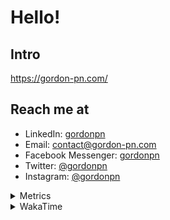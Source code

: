 # Hello!

## Intro

<https://gordon-pn.com/>

## Reach me at

- LinkedIn: [gordonpn](https://www.linkedin.com/in/gordonpn/)
- Email: [contact@gordon-pn.com](mailto:contact@gordon-pn.com)
- Facebook Messenger: [gordonpn](https://www.messenger.com/t/Gordonpn)
- Twitter: [@gordonpn](https://twitter.com/Gordonpn)
- Instagram: [@gordonpn](https://www.instagram.com/gordonpn/)

<details>
  <summary>Metrics</summary>

  <img align="center" src="https://github.com/gordonpn/gordonpn/blob/master/github-metrics.svg" alt="GitHub Metrics">

</details>

<details>
  <summary>WakaTime</summary>

  <!--START_SECTION:waka-->
📊 **This Week I Spent My Time On** 

```text
💬 Programming Languages: 
Other                    8 hrs 47 mins       █████████████████████░░░░   82.15 % 
TypeScript               1 hr 7 mins         ███░░░░░░░░░░░░░░░░░░░░░░   10.54 % 
Java                     23 mins             █░░░░░░░░░░░░░░░░░░░░░░░░   03.64 % 
Python                   13 mins             █░░░░░░░░░░░░░░░░░░░░░░░░   02.15 % 
GitIgnore file           4 mins              ░░░░░░░░░░░░░░░░░░░░░░░░░   00.75 % 

🔥 Editors: 
Chrome                   3 hrs 10 mins       ███████░░░░░░░░░░░░░░░░░░   29.73 % 
Firefox                  2 hrs 3 mins        █████░░░░░░░░░░░░░░░░░░░░   19.20 % 
IntelliJ IDEA            1 hr 54 mins        ████░░░░░░░░░░░░░░░░░░░░░   17.85 % 
Slack                    1 hr 15 mins        ███░░░░░░░░░░░░░░░░░░░░░░   11.70 % 
Messages                 56 mins             ██░░░░░░░░░░░░░░░░░░░░░░░   08.83 % 
```


 Last Updated on 24/07/2025 16:30:46 UTC
<!--END_SECTION:waka-->
</details>
